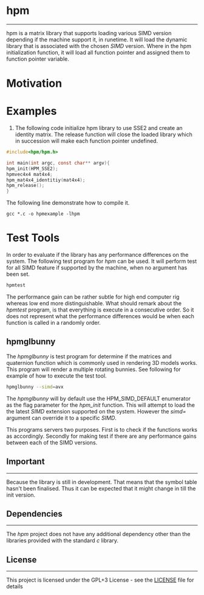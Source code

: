 # hpm #
------
hpm is a matrix library that supports loading various SIMD version depending if the machine support it, in runetime. It will load the dynamic library that is associated with the chosen *SIMD* version. Where in the hpm initialization function, it will load all function pointer and assigned them to function pointer variable.

# Motivation #


# Examples #
1. The following code initialize hpm library to use SSE2 and create an identity matrix. The release function will close the loaded library which in succession will make each function pointer undefined.
```c
#include<hpm/hpm.h>

int main(int argc, const char** argv){
hpm_init(HPM_SSE2);
hpmvec4x4 mat4x4;
hpm_mat4x4_identitiy(mat4x4);
hpm_release();
}

```
The following line demonstrate how to compile it.
```
gcc *.c -o hpmexample -lhpm
```

# Test Tools #
In order to evaluate if the library has any performance differences on the system. The following test program for *hpm* can be used. It will perform test for all SIMD feature if supported by the machine, when no argument has been set.

```bash
hpmtest
```
The performance gain can be rather subtle for high end computer rig whereas low end more distinguishable.
What should remark about the *hpmtest* program, is that everything is execute in a consecutive order. So it does not represent what the performance differences would be when each function is called in a randomly order.

## hpmglbunny ##
The *hpmglbunny* is test program for determine if the matrices and quaternion function which is commonly used in rendering 3D models works. This program will render a multiple rotating bunnies.
See following for example of how to execute the test tool.
```bash
hpmglbunny --simd=avx
```
The *hpmglbunny* will by default use the HPM_SIMD_DEFAULT enumerator as the flag parameter for the *hpm_init* function. This will attempt to load the the latest *SIMD* extension supported on the system. However the *simd=* argument can override it to a specific *SIMD*.

This programs servers two purposes. First is to check if the functions works as accordingly. Secondly for making test if there are any performance gains between each of the SIMD versions.

## Important ##
---
Because the library is still in development. That means that the symbol table hasn't been finalised. Thus it can be expected that it might change in till the init version.

## Dependencies ##
----------------
The *hpm* project does not have any additional dependency other than the libraries provided with the standard *c* library.

## License ##
------
This project is licensed under the GPL+3 License - see the [LICENSE](LICENSE) file for details